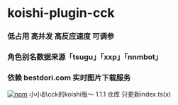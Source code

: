 # koishi-plugin-cck

### 低占用 高并发 高反应速度 可调参
### 角色别名数据来源「tsugu」「xxp」「nnmbot」
### 依赖 bestdori.com 实时图片下载服务

[![npm](https://img.shields.io/npm/v/koishi-plugin-test?style=flat-square)](https://www.npmjs.com/package/koishi-plugin-cck)
小小趴cck的koishi版～
1.1.1
仓库
只更新index.ts(x)

